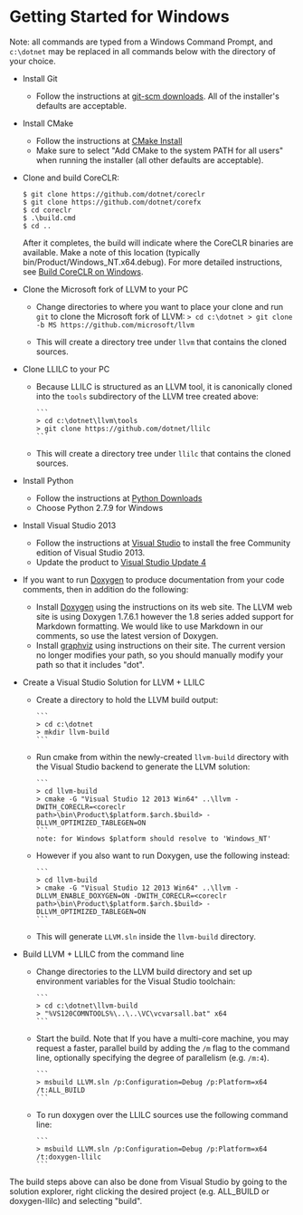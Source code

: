 # Getting Started for Windows

Note: all commands are typed from a Windows Command Prompt, and `c:\dotnet`
may be replaced in all commands below with the directory of your choice.

* Install Git
  * Follow the instructions at [git-scm downloads](http://git-scm.com/downloads).
    All of the installer's defaults are acceptable.

* Install CMake
  * Follow the instructions at [CMake Install](http://www.cmake.org/install/)
  * Make sure to select "Add CMake to the system PATH for all users" when
    running the installer (all other defaults are acceptable).

* Clone and build CoreCLR:
    ```
    $ git clone https://github.com/dotnet/coreclr
    $ git clone https://github.com/dotnet/corefx
    $ cd coreclr
    $ .\build.cmd
    $ cd ..
    ```
    After it completes, the build will indicate where the CoreCLR binaries
    are available. Make a note of this location
    (typically bin/Product/Windows_NT.x64.debug).
				For more detailed instructions, see [Build CoreCLR on Windows](https://github.com/dotnet/coreclr/blob/master/Documentation/building/windows-instructions.md).

* Clone the Microsoft fork of LLVM to your PC
  * Change directories to where you want to place your clone and run `git`
    to clone the Microsoft fork of LLVM:
        ```
        > cd c:\dotnet
        > git clone -b MS https://github.com/microsoft/llvm
        ```

  * This will create a directory tree under `llvm` that contains the cloned
    sources.

* Clone LLILC to your PC
  * Because LLILC is structured as an LLVM tool, it is canonically cloned
    into the `tools` subdirectory of the LLVM tree created above:

        ```
        > cd c:\dotnet\llvm\tools
        > git clone https://github.com/dotnet/llilc
        ```

  * This will create a directory tree under `llilc` that contains the cloned
    sources.

* Install Python
  * Follow the instructions at [Python Downloads](https://www.python.org/downloads/)
  * Choose Python 2.7.9 for Windows

* Install Visual Studio 2013
  * Follow the instructions at [Visual Studio](http://www.visualstudio.com/en-us/products/visual-studio-community-vs)
    to install the free Community edition of Visual Studio 2013.
  * Update the product to [Visual Studio Update 4](http://www.microsoft.com/en-us/download/details.aspx?id=39305)

* If you want to run [Doxygen](http://www.stack.nl/~dimitri/doxygen/) to
  produce documentation from your code comments, then in addition do the following:
  * Install [Doxygen](http://www.stack.nl/~dimitri/doxygen/) using the
    instructions on its web site. The LLVM web site is using Doxygen 1.7.6.1
    however the 1.8 series added support for Markdown formatting. We would like
    to use Markdown in our comments, so use the latest version of Doxygen.
  * Install [graphviz](http://graphviz.org/) using instructions on their
    site. The current version no longer modifies your path, so you should
    manually modify your path so that it includes "dot".
* Create a Visual Studio Solution for LLVM + LLILC
  * Create a directory to hold the LLVM build output:

        ```
        > cd c:\dotnet
        > mkdir llvm-build
        ```

  * Run cmake from within the newly-created `llvm-build` directory with the
    Visual Studio backend to generate the LLVM solution:

        ```
        > cd llvm-build
        > cmake -G "Visual Studio 12 2013 Win64" ..\llvm -DWITH_CORECLR=<coreclr path>\bin\Product\$platform.$arch.$build> -DLLVM_OPTIMIZED_TABLEGEN=ON
        ```
        note: for Windows $platform should resolve to 'Windows_NT'

  * However if you also want to run Doxygen, use the following instead:

        ```
        > cd llvm-build
        > cmake -G "Visual Studio 12 2013 Win64" ..\llvm -DLLVM_ENABLE_DOXYGEN=ON -DWITH_CORECLR=<coreclr path>\bin\Product\$platform.$arch.$build> -DLLVM_OPTIMIZED_TABLEGEN=ON
        ```

  * This will generate `LLVM.sln` inside the `llvm-build` directory.

* Build LLVM + LLILC from the command line
  * Change directories to the LLVM build directory and set up environment
    variables for the Visual Studio toolchain:

        ```
        > cd c:\dotnet\llvm-build
        > "%VS120COMNTOOLS%\..\..\VC\vcvarsall.bat" x64
        ```

  * Start the build. Note that If you have a multi-core machine, you may
    request a faster, parallel build by adding the `/m` flag to the command
    line, optionally specifying the degree of parallelism (e.g. `/m:4`).

        ```
        > msbuild LLVM.sln /p:Configuration=Debug /p:Platform=x64 /t:ALL_BUILD
        ```
  * To run doxygen over the LLILC sources use the following command line:

        ```
        > msbuild LLVM.sln /p:Configuration=Debug /p:Platform=x64 /t:doxygen-llilc
        ```

The build steps above can also be done from Visual Studio by going to the
solution explorer, right clicking the desired project (e.g. ALL_BUILD or
  doxygen-llilc) and selecting "build".
